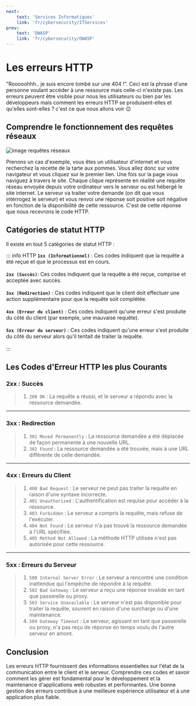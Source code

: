 ```yaml
---
next: 
    text: 'Services Informatiques'
    link: 'fr/cybersecurity/ITServices'
prev: 
    text: 'OWASP'
    link: 'fr/cybersecurity/OWASP'
---
```


# Les erreurs HTTP

"Rooooohhh.. je suis encore tombé sur une 404 !". Ceci est la phrase d'une personne voulant accéder à une ressource mais celle-ci n'existe pas. Les erreurs peuvent être visible pour nous les utilisateurs ou bien par les développeurs mais comment les erreurs HTTP se produisent-elles et qu'elles sont-elles ? c'est ce que nous allons voir 😉

## Comprendre le fonctionnement des requêtes réseaux

<img src="https://media.discordapp.net/attachments/1130139700510867587/1298428633148293200/httpnetwork.png?ex=67198765&is=671835e5&hm=7d8f8bce388ad4fbfb0271c7a3561e71670adc4c3d26bc79f55100fd43ccc82b&=&format=webp&quality=lossless&width=640&height=166" alt="image  requêtes réseaux">

Prenons un cas d'exemple, vous êtes un utilisateur d'internet et vous recherchez la recette de la tarte aux pommes. Vous allez donc sur votre navigateur et vous cliquez sur le premier lien. Une fois sur la page vous naviguez à travers le site. Chaque clique représente en réalité une requête réseau envoyée depuis votre ordinateur vers le serveur ou est hébergé le site internet. Le serveur va traiter votre demande (on dit que vous intérrogez le serveur) et vous renvoi une réponse soit positive soit négative en fonction de la disponibilité de cette ressource. C'est de cette réponse que nous recevrons le code HTTP.

## Catégories de statut HTTP

Il existe en tout 5 catégories de statut HTTP :

::: info HTTP
**`1xx (Informationnel)`** : Ces codes indiquent que la requête a été reçue et que le processus est en cours. <br><br>
**`2xx (Succès)`**: Ces codes indiquent que la requête a été reçue, comprise et acceptée avec succès.<br><br>
**`3xx (Redirection)`** : Ces codes indiquent que le client doit effectuer une action supplémentaire pour que la requête soit complétée.<br><br>
**`4xx (Erreur du client)`** : Ces codes indiquent qu'une erreur s'est produite du côté du client (par exemple, une mauvaise requête).<br><br>
**`5xx (Erreur du serveur)`** :  Ces codes indiquent qu'une erreur s'est produite du côté du serveur alors qu'il tentait de traiter la requête.<br><br>
:::

## Les Codes d'Erreur HTTP les plus Courants
### 2xx : Succès
>1. `200 OK` : La requête a réussi, et le serveur a répondu avec la ressource demandée.

---
### 3xx : Redirection
>1. `301 Moved Permanently` : La ressource demandée a été déplacée de façon permanente à une nouvelle URL.
>2. `302 Found` : La ressource demandée a été trouvée, mais à une URL différente de celle demandée.

---
### 4xx : Erreurs du Client
>1. `400 Bad Request` : Le serveur ne peut pas traiter la requête en raison d'une syntaxe incorrecte.
>2. `401 Unauthorized` : L'authentification est requise pour accéder à la ressource.
>3. `403 Forbidden` : Le serveur a compris la requête, mais refuse de l'exécuter.
>4. `404 Not Found` : Le serveur n'a pas trouvé la ressource demandée à l'URL spécifiée.
>5. `405 Method Not Allowed` : La méthode HTTP utilisée n'est pas autorisée pour cette ressource.

---
### 5xx : Erreurs du Serveur
>1. `500 Internal Server Error` : Le serveur a rencontré une condition inattendue qui l'empêche de répondre à la requête.
>2. `502 Bad Gateway` : Le serveur a reçu une réponse invalide en tant que passerelle ou proxy.
>3. `503 Service Unavailable` : Le serveur n'est pas disponible pour traiter la requête, souvent en raison d'une surcharge ou d'une maintenance.
>4. `504 Gateway Timeout` : Le serveur, agissant en tant que passerelle ou proxy, n'a pas reçu de réponse en temps voulu de l'autre serveur en amont.

## Conclusion
Les erreurs HTTP fournissent des informations essentielles sur l'état de la communication entre le client et le serveur. Comprendre ces codes et savoir comment les gérer est fondamental pour le développement et la maintenance d'applications web robustes et performantes. Une bonne gestion des erreurs contribue à une meilleure expérience utilisateur et à une application plus fiable.